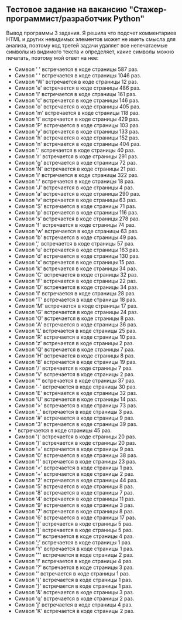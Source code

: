 ## Тестовое задание на вакансию "Стажер-программист/разработчик Python" ##

Вывод программы 3 задания. Я решила что подсчет комментариев HTML и других невидимых элементов может не иметь смысла для анализа, поэтому код третей задачи удаляет все непечатаемые символы из видимого текста и определяет, какие символы можно печатать, поэтому мой ответ на нее:

+ Символ '
' встречается в коде страницы 587 раз.
+ Символ ' ' встречается в коде страницы 1046 раз.
+ Символ 'W' встречается в коде страницы 12 раз.
+ Символ 'e' встречается в коде страницы 486 раз.
+ Символ 'l' встречается в коде страницы 161 раз.
+ Символ 'c' встречается в коде страницы 146 раз.
+ Символ 'o' встречается в коде страницы 405 раз.
+ Символ 'm' встречается в коде страницы 118 раз.
+ Символ 't' встречается в коде страницы 429 раз.
+ Символ 'P' встречается в коде страницы 103 раз.
+ Символ 'y' встречается в коде страницы 133 раз.
+ Символ 'h' встречается в коде страницы 152 раз.
+ Символ 'n' встречается в коде страницы 404 раз.
+ Символ '.' встречается в коде страницы 40 раз.
+ Символ 'r' встречается в коде страницы 291 раз.
+ Символ 'g' встречается в коде страницы 72 раз.
+ Символ 'N' встречается в коде страницы 21 раз.
+ Символ 'i' встречается в коде страницы 322 раз.
+ Символ ':' встречается в коде страницы 18 раз.
+ Символ 'J' встречается в коде страницы 4 раз.
+ Символ 'a' встречается в коде страницы 290 раз.
+ Символ 'v' встречается в коде страницы 63 раз.
+ Символ 'S' встречается в коде страницы 71 раз.
+ Символ 'p' встречается в коде страницы 116 раз.
+ Символ 's' встречается в коде страницы 278 раз.
+ Символ 'f' встречается в коде страницы 74 раз.
+ Символ 'w' встречается в коде страницы 63 раз.
+ Символ 'b' встречается в коде страницы 49 раз.
+ Символ ',' встречается в коде страницы 57 раз.
+ Символ 'u' встречается в коде страницы 163 раз.
+ Символ 'd' встречается в коде страницы 130 раз.
+ Символ 'x' встречается в коде страницы 15 раз.
+ Символ 'k' встречается в коде страницы 34 раз.
+ Символ 'C' встречается в коде страницы 32 раз.
+ Символ 'F' встречается в коде страницы 22 раз.
+ Символ 'D' встречается в коде страницы 34 раз.
+ Символ 'I' встречается в коде страницы 28 раз.
+ Символ 'T' встречается в коде страницы 18 раз.
+ Символ 'M' встречается в коде страницы 17 раз.
+ Символ 'G' встречается в коде страницы 24 раз.
+ Символ 'O' встречается в коде страницы 8 раз.
+ Символ 'A' встречается в коде страницы 36 раз.
+ Символ 'L' встречается в коде страницы 25 раз.
+ Символ 'R' встречается в коде страницы 10 раз.
+ Символ 'z' встречается в коде страницы 2 раз.
+ Символ 'Q' встречается в коде страницы 7 раз.
+ Символ 'H' встречается в коде страницы 8 раз.
+ Символ 'B' встречается в коде страницы 19 раз.
+ Символ '/' встречается в коде страницы 7 раз.
+ Символ 'V' встречается в коде страницы 2 раз.
+ Символ ''' встречается в коде страницы 37 раз.
+ Символ '-' встречается в коде страницы 30 раз.
+ Символ 'E' встречается в коде страницы 32 раз.
+ Символ 'U' встречается в коде страницы 14 раз.
+ Символ '>' встречается в коде страницы 73 раз.
+ Символ '_' встречается в коде страницы 3 раз.
+ Символ '#' встречается в коде страницы 9 раз.
+ Символ '3' встречается в коде страницы 39 раз.
+ ' встречается в коде страницы 45 раз.
+ Символ '(' встречается в коде страницы 20 раз.
+ Символ ')' встречается в коде страницы 20 раз.
+ Символ '=' встречается в коде страницы 9 раз.
+ Символ '0' встречается в коде страницы 38 раз.
+ Символ '1' встречается в коде страницы 23 раз.
+ Символ '<' встречается в коде страницы 1 раз.
+ Символ '+' встречается в коде страницы 2 раз.
+ Символ '2' встречается в коде страницы 44 раз.
+ Символ '5' встречается в коде страницы 8 раз.
+ Символ '8' встречается в коде страницы 7 раз.
+ Символ '4' встречается в коде страницы 11 раз.
+ Символ '9' встречается в коде страницы 3 раз.
+ Символ '7' встречается в коде страницы 8 раз.
+ Символ '6' встречается в коде страницы 17 раз.
+ Символ '[' встречается в коде страницы 5 раз.
+ Символ ']' встречается в коде страницы 5 раз.
+ Символ '*' встречается в коде страницы 4 раз.
+ Символ ';' встречается в коде страницы 1 раз.
+ Символ 'Y' встречается в коде страницы 1 раз.
+ Символ '"' встречается в коде страницы 2 раз.
+ Символ '!' встречается в коде страницы 4 раз.
+ Символ '?' встречается в коде страницы 3 раз.
+ Символ '\' встречается в коде страницы 1 раз.
+ Символ '{' встречается в коде страницы 1 раз.
+ Символ '}' встречается в коде страницы 1 раз.
+ Символ '&' встречается в коде страницы 3 раз.
+ Символ 'q' встречается в коде страницы 2 раз.
+ Символ 'j' встречается в коде страницы 4 раз.
+ Символ 'K' встречается в коде страницы 2 раз.
